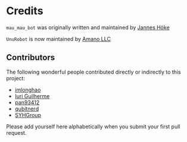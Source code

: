 # Credits

`mau_mau_bot` was originally written and maintained by [Jannes Höke](https://github.com/jh0ker)

`UnuRobot` is now maintained by [Amano LLC](https://github.com/AmanoTeam)

## Contributors

The following wonderful people contributed directly or indirectly to this project:

- [imlonghao](https://github.com/imlonghao)
- [Iuri Guilherme](https://github.com/iuriguilherme)
- [pan93412](https://github.com/pan93412)
- [qubitnerd](https://github.com/qubitnerd)
- [SYHGroup](https://github.com/SYHGroup)

Please add yourself here alphabetically when you submit your first pull request.
